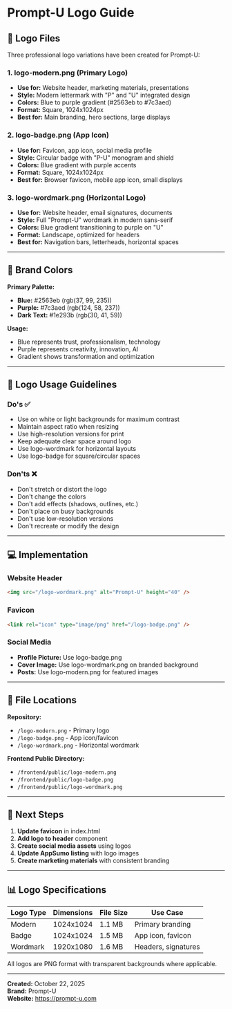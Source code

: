 # Prompt-U Logo Guide

## 📁 Logo Files

Three professional logo variations have been created for Prompt-U:

### 1. **logo-modern.png** (Primary Logo)
- **Use for:** Website header, marketing materials, presentations
- **Style:** Modern lettermark with "P" and "U" integrated design
- **Colors:** Blue to purple gradient (#2563eb to #7c3aed)
- **Format:** Square, 1024x1024px
- **Best for:** Main branding, hero sections, large displays

### 2. **logo-badge.png** (App Icon)
- **Use for:** Favicon, app icon, social media profile
- **Style:** Circular badge with "P-U" monogram and shield
- **Colors:** Blue gradient with purple accents
- **Format:** Square, 1024x1024px
- **Best for:** Browser favicon, mobile app icon, small displays

### 3. **logo-wordmark.png** (Horizontal Logo)
- **Use for:** Website header, email signatures, documents
- **Style:** Full "Prompt-U" wordmark in modern sans-serif
- **Colors:** Blue gradient transitioning to purple on "U"
- **Format:** Landscape, optimized for headers
- **Best for:** Navigation bars, letterheads, horizontal spaces

---

## 🎨 Brand Colors

**Primary Palette:**
- **Blue:** #2563eb (rgb(37, 99, 235))
- **Purple:** #7c3aed (rgb(124, 58, 237))
- **Dark Text:** #1e293b (rgb(30, 41, 59))

**Usage:**
- Blue represents trust, professionalism, technology
- Purple represents creativity, innovation, AI
- Gradient shows transformation and optimization

---

## 📐 Logo Usage Guidelines

### Do's ✅
- Use on white or light backgrounds for maximum contrast
- Maintain aspect ratio when resizing
- Use high-resolution versions for print
- Keep adequate clear space around logo
- Use logo-wordmark for horizontal layouts
- Use logo-badge for square/circular spaces

### Don'ts ❌
- Don't stretch or distort the logo
- Don't change the colors
- Don't add effects (shadows, outlines, etc.)
- Don't place on busy backgrounds
- Don't use low-resolution versions
- Don't recreate or modify the design

---

## 💻 Implementation

### Website Header
```html
<img src="/logo-wordmark.png" alt="Prompt-U" height="40" />
```

### Favicon
```html
<link rel="icon" type="image/png" href="/logo-badge.png" />
```

### Social Media
- **Profile Picture:** Use logo-badge.png
- **Cover Image:** Use logo-wordmark.png on branded background
- **Posts:** Use logo-modern.png for featured images

---

## 📱 File Locations

**Repository:**
- `/logo-modern.png` - Primary logo
- `/logo-badge.png` - App icon/favicon
- `/logo-wordmark.png` - Horizontal wordmark

**Frontend Public Directory:**
- `/frontend/public/logo-modern.png`
- `/frontend/public/logo-badge.png`
- `/frontend/public/logo-wordmark.png`

---

## 🚀 Next Steps

1. **Update favicon** in index.html
2. **Add logo to header** component
3. **Create social media assets** using logos
4. **Update AppSumo listing** with logo images
5. **Create marketing materials** with consistent branding

---

## 📊 Logo Specifications

| Logo Type | Dimensions | File Size | Use Case |
|-----------|------------|-----------|----------|
| Modern | 1024x1024 | 1.1 MB | Primary branding |
| Badge | 1024x1024 | 1.5 MB | App icon, favicon |
| Wordmark | 1920x1080 | 1.6 MB | Headers, signatures |

All logos are PNG format with transparent backgrounds where applicable.

---

**Created:** October 22, 2025  
**Brand:** Prompt-U  
**Website:** https://prompt-u.com

